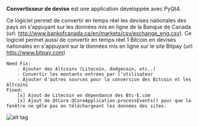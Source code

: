 **Convertisseur de devise** est une application développée avec PyQt4.

Ce logiciel permet de convertir en temps réel les devises nationales des pays en s'appuyant sur les données
mis en ligne de la Banque de Canada (url: http://www.bankofcanada.ca/en/markets/csv/exchange_eng.csv).
Ce logiciel permet aussi de convertir en temps réel 1 Bitcoin en devises nationales en s'appuyant sur le données
mis en ligne sur le site Bitpay (url: http://www.bitpay.com)

	Need Fix: 
	    - Ajouter des Altcoins (Litecoin, dodgecoin, etc..)
	    - Convertir les montants entrées par l'utilisateur
	    - Ajouter d'autres sources pour la conversion des Bitcoin et les Altcoins
	Fixed:
	    [x] Ajout de Litecoin en dépendance des Btc-E.com 
	    [x] Ajout de QtCore.QCoreApplication.processEvents() pour que la fenêtre ne gêle pas en téléchargeant les données des sites.


![alt tag](http://3.bp.blogspot.com/-t0ccDJBIUQk/Vb-JvbFz3JI/AAAAAAAAAOw/TB24GCYpZcs/s640/S%25C3%25A9lection_003.jpg)